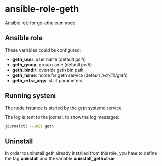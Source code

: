 ansible-role-geth
=================

Ansible role for go-ethereum node 

Ansible role
------------

These variables could be configured:

- **geth_user**: user name (default _geth_)
- **geth_group**: group name (default _geth_)
- **geth_bindir**: override geth bin path
- **geth_home**: home for geth service (default _/var/lib/geth_)
- **geth_extra_args**: start parameters

Running system
--------------

The node instance is started by the _geth_ systemd service.

The log is sent to the journal, to show the log messages:

```bash
journalctl --unit geth
```

Uninstall
---------

In order to uninstall geth already installed from this role, you
have to define the tag **uninstall** and the variable **uninstall_geth=true**
